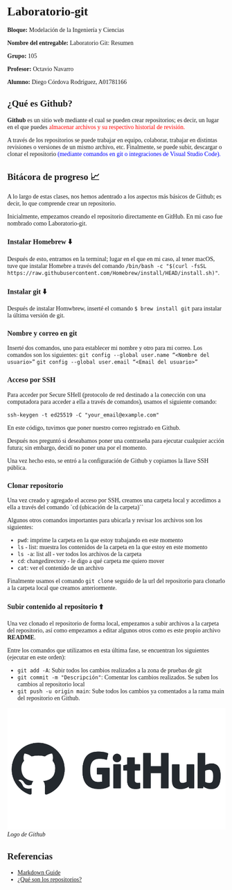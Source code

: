 <span style="font-family: Verdana;">

# Laboratorio-git

<span style="font-family: Times New Roman;">

**Bloque:**
Modelación de la Ingeniería y Ciencias

**Nombre del entregable:**
Laboratorio Git: Resumen

**Grupo:**
105

**Profesor:**
Octavio Navarro

**Alumno:**
Diego Córdova Rodríguez, A01781166

<span style="font-family: Verdana;">

## ¿Qué es Github? :monocle_face:

**Github** es un sitio web mediante el cual se pueden crear repositorios; es decir, un lugar en el que puedes <span style="color:red;">almacenar archivos y su respectivo historial de revisión.

A través de los repositorios se puede trabajar en equipo, colaborar, trabajar en distintas revisiones o versiones de un mismo archivo, etc. Finalmente, se puede subir, descargar o clonar el repositorio <span style="color:blue;">(mediante comandos en git o integraciones de Visual Studio Code).

## Bitácora de progreso :chart_with_upwards_trend:

A lo largo de estas clases, nos hemos adentrado a los aspectos más básicos de Github; es decir, lo que comprende crear un repositorio.

Inicialmente, empezamos creando el repositorio directamente en GitHub. En mi caso fue nombrado como Laboratorio-git.

### Instalar Homebrew :arrow_down:

Después de esto, entramos en la terminal; lugar en el que en mi caso, al tener macOS, tuve que instalar Homebre a través del comando `/bin/bash -c "$(curl -fsSL https://raw.githubusercontent.com/Homebrew/install/HEAD/install.sh)"`.

### Instalar git :arrow_down:

Después de instalar Homwbrew, inserté el comando `$ brew install git` para instalar la última versión de git.

### Nombre y correo en git :email:

Inserté dos comandos, uno para establecer mi nombre y otro para mi correo.
Los comandos son los siguientes:
`git config --global user.name “<Nombre del usuario>”`
`git config --global user.email “<Email del usuario>”`

### Acceso por SSH :key:

Para acceder por Secure SHell (protocolo de red destinado a la conección con una computadora para acceder a ella a través de comandos), usamos el siguiente comando:

`ssh-keygen -t ed25519 -C "your_email@example.com"`

En este código, tuvimos que poner nuestro correo registrado en Github.

Después nos preguntó si deseabamos poner una contraseña para ejecutar cualquier acción futura; sin embargo, decidí no poner una por el momento.

Una vez hecho esto, se entró a la configuración de Github y copiamos la llave SSH pública.

### Clonar repositorio :floppy_disk:

Una vez creado y agregado el acceso por SSH, creamos una carpeta local y accedimos a ella a través del comando `cd (ubicación de la carpeta)``

Algunos otros comandos importantes para ubicarla y revisar los archivos son los siguientes:
- `pwd`: imprime la carpeta en la que estoy trabajando en este momento
- `ls` - list: muestra los contenidos de la carpeta en la que estoy en este momento
- `ls -a`: list all - ver todos los archivos de la carpeta
- `cd`: changedirectory - le digo a qué carpeta me quiero mover
- `cat`: ver el contenido de un archivo

Finalmente usamos el comando `git clone` seguido de la url del repositorio para clonarlo a la carpeta local que creamos anteriormente.

### Subir contenido al repositorio :arrow_up:

Una vez clonado el repositorio de forma local, empezamos a subir archivos a la carpeta del repositorio, así como empezamos a editar algunos otros como es este propio archivo **README**.

Entre los comandos que utilizamos en esta última fase, se encuentran los siguientes (ejecutar en este orden):

- `git add -A`: Subir todos los cambios realizados a la zona de pruebas de git
- `git commit -m "Descripción"`: Comentar los cambios realizados. Se suben los cambios al repositorio local
- `git push -u origin main`: Sube todos los cambios ya comentados a la rama main del repositorio en Github.

![Logo de GitHub](images/githubLogo.png)
*Logo de Github*

## Referencias

- [Markdown Guide](https://www.markdownguide.org/)
- [¿Qué son los repositorios?](https://docs.github.com/en/repositories/creating-and-managing-repositories/about-repositories)